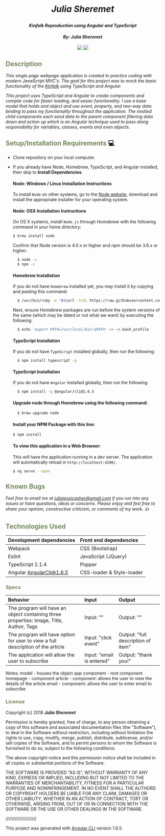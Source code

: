 # _<p align="center">Julia Sheremet</p>_

#### _<p align="center">Kinfolk Reproduction using Angular and TypeScript</p>_

#### _**<p align="center">By: Julia Sheremet</p>**_

<p align="center">  
<a href="https://opensource.org/licenses/MIT"><img src="https://img.shields.io/badge/license-MIT-blue.svg"></a>
<a href="https://github.com/RichardLitt/standard-readme"><img src="https://img.shields.io/badge/readme%20style-standard-brightgreen.svg?style=flat-square"></a>
</p>

## <span style="color:#74875d;">Description</span>

_This single page webpage application is created to practice coding with modern JavaScript MVC's. The goal for this project was to mock the basic functionality of the <a href="https://kinfolk.com/shop/">Kinfolk</a> using TypeScript and Angular._

_This project uses TypeScript and Angular to create  components and compile code for faster loading, and easier functionality. I use a base model that holds and object and use event, property, and two-way data binding to pass my functionality throughout the application. The nestled child components each send data to the parent component filtering data down and action up which is an Angular technique used to pass along responsibility for variables, classes, events and even objects._

## <span style="color:#74875d;">Setup/Installation Requirements</span> :computer:

* Clone repository on your local computer.
* If you already have Node, Homebrew, TypeScript, and Angular installed, then skip to **Install Dependencies**.

  #### Node: Windows / Linux Installation Instructions
  To install `Node` on other systems, go to the <a href="https://nodejs.org/en/">Node website</a>, download and install the appropriate installer for your operating system.

  #### Node: OSX Installation Instructions
  On OS X systems, install `Node.js` through Homebrew with the following command in your home directory:
    ```sh
    $ brew install node
    ```
  Confirm that Node version is 4.0.x or higher and npm should be 3.6.x or higher:
  ```sh
    $ node -v
    $ npm -v
  ```
  #### Homebrew Installation
  If you do not have `Homebrew` installed yet, you may install it by copying and pasting this command:
  ```sh
    $ /usr/bin/ruby -e "$(curl -fsSL https://raw.githubusercontent.com/Homebrew/install/master/install)"
  ```
  Next, ensure Homebrew packages are run before the system versions of the same (which may be dated or not what we want) by executing the following:
  ```sh
    $ echo 'export PATH=/usr/local/bin:$PATH' >> ~/.bash_profile
  ```
  #### TypeScript Installation
  If you do not have `TypeScript` installed globally, then run the following:
  ```sh   
    $ npm install typescript -g
   ```
  #### TypeScript Installation
  If you do not have `Angular` installed globally, then run the following:
  ```sh
    $ npm install -g @angular/cli@1.6.5
  ```
  #### Upgrade node through Homebrew using the following command:
  ```sh
    $ brew upgrade node
  ```
  #### Install your NPM Package with this line:
  ```sh
  $ npm install
  ```
  #### To view this application in a Web Browser:
  This will have the application running in a dev server. The application will automatically reload in `http://localhost:4200/`.
  ```sh
  $ ng serve --open
  ```

## <span style="color:#74875d;">Known Bugs</span>

_Feel free to email me at [juliajessicasher@gmail.com](mailto:juliajessicasher@gmail.com) if you run into any issues or have questions, ideas or concerns. Please enjoy and feel free to share your opinion, constructive criticism, or comments of my work. :+1:_

## <span style="color:#74875d;">Technologies Used</span>

| Development dependencies | Front end dependencies |
| :------------ | :------------- |
| Webpack | CSS (Bootstrap) |
| Eslint | JavaScript (JQuery) |
| TypeScript 2.1.4 | Popper
| Angular AngularCli@1.6.5 | CSS-loader & Style-loader |



### <span style="color:#74875d;">Specs</span>
| Behavior | Input | Output |
| :-------------     | :------------- | :------------- |
| The program will have an object containing three properties: Image, Title, Author, Tags  | Input: "" | Output: "" |
| The program will have option for user to view a full description of the article | Input: "click event" | Output: "full description of item" |
| The application will allow the user to subscribe | Input: "email is entered" | Output: "thank you!" |

Notes:
model - houses the object
app component - root component
homepage - component
article - component: allows the user to view the details of the article
email - component: allows the user to enter email to subscribe


### <span style="color:#74875d;">License</span>

Copyright (c) 2018 ****_Julia Sheremet_****

Permission is hereby granted, free of charge, to any person obtaining a copy of this software and associated documentation files (the "Software"), to deal in the Software without restriction, including without limitation the rights to use, copy, modify, merge, publish, distribute, sublicense, and/or sell copies of the Software, and to permit persons to whom the Software is furnished to do so, subject to the following conditions:

The above copyright notice and this permission notice shall be included in all copies or substantial portions of the Software.

THE SOFTWARE IS PROVIDED "AS IS", WITHOUT WARRANTY OF ANY KIND, EXPRESS OR IMPLIED, INCLUDING BUT NOT LIMITED TO THE WARRANTIES OF MERCHANTABILITY, FITNESS FOR A PARTICULAR PURPOSE AND NONINFRINGEMENT. IN NO EVENT SHALL THE AUTHORS OR COPYRIGHT HOLDERS BE LIABLE FOR ANY CLAIM, DAMAGES OR OTHER LIABILITY, WHETHER IN AN ACTION OF CONTRACT, TORT OR OTHERWISE, ARISING FROM, OUT OF OR IN CONNECTION WITH THE SOFTWARE OR THE USE OR OTHER DEALINGS IN THE SOFTWARE.

////////////////////


This project was generated with [Angular CLI](https://github.com/angular/angular-cli) version 1.6.5.
